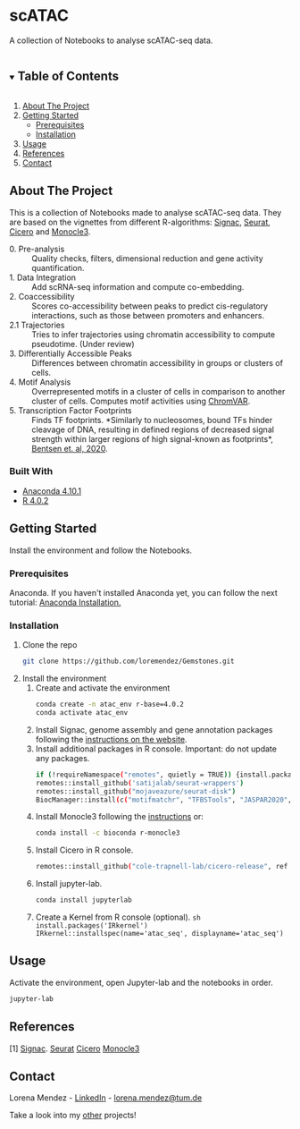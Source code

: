 # scATAC
A collection of Notebooks to analyse scATAC-seq data. 


<!-- PROJECT SHIELDS -->
<!--
*** I'm using markdown "reference style" links for readability.
*** Reference links are enclosed in brackets [ ] instead of parentheses ( ).
-->

<!-- TABLE OF CONTENTS -->
<details open="open">
  <summary><h2 style="display: inline-block">Table of Contents</h2></summary>
  <ol>
    <li>
      <a href="#about-the-project">About The Project</a>
    </li>
    <li>
      <a href="#getting-started">Getting Started</a>
      <ul>
        <li><a href="#prerequisites">Prerequisites</a></li>
        <li><a href="#installation">Installation</a></li>
      </ul>
    </li>
    <li><a href="#usage">Usage</a></li>
    <li><a href="#references">References</a></li>
    <li><a href="#contact">Contact</a></li>
  </ol>
</details>


<!-- ABOUT THE PROJECT -->
## About The Project

This is a collection of Notebooks made to analyse scATAC-seq data. They are based on the vignettes from different R-algorithms: [Signac](https://satijalab.org/signac/), [Seurat](https://satijalab.org/seurat/), [Cicero](https://cole-trapnell-lab.github.io/cicero-release/docs_m3/) and [Monocle3](https://cole-trapnell-lab.github.io/monocle3/docs/introduction/).

<dl>
<dt>0. Pre-analysis</dt>
<dd>Quality checks, filters, dimensional reduction and gene activity quantification.</dd>
<dt>1. Data Integration</dt>
<dd>Add scRNA-seq information and compute co-embedding.</dd>
<dt>2. Coaccessibility</dt>
<dd>Scores co-accessibility between peaks to predict cis-regulatory interactions, such as those between promoters and enhancers.</dd>
<dt>2.1 Trajectories</dt>
<dd>Tries to infer trajectories using chromatin accessibility to compute pseudotime. (Under review)</dd>
<dt>3. Differentially Accessible Peaks</dt>
<dd>Differences between chromatin accessibility in groups or clusters of cells.</dd>
<dt>4. Motif Analysis</dt>
<dd>Overrepresented motifs in a cluster of cells in comparison to another cluster of cells. Computes motif activities using <a href=https://www.nature.com/articles/nmeth.4401>ChromVAR</a>.</dd>
<dt>5. Transcription Factor Footprints</dt>
<dd>Finds TF footprints. *Similarly to nucleosomes, bound TFs hinder cleavage of DNA, resulting in defined regions of decreased signal strength within larger regions of high signal-known as footprints*, <a href=https://www.nature.com/articles/s41467-020-18035-1>Bentsen et. al, 2020</a>.</dd>
</dl>

### Built With

* [Anaconda 4.10.1](https://www.anaconda.com/)
* [R 4.0.2](https://www.r-project.org/)

<!-- GETTING STARTED -->
## Getting Started

Install the environment and follow the Notebooks.

### Prerequisites

Anaconda. If you haven't installed Anaconda yet, you can follow the next tutorial: [Anaconda Installation.](https://docs.anaconda.com/anaconda/install/)

### Installation

1. Clone the repo
   ```sh
   git clone https://github.com/loremendez/Gemstones.git
   ```
2. Install the environment <br>
    1. Create and activate the environment
        ```sh
        conda create -n atac_env r-base=4.0.2
        conda activate atac_env
        ```
    2. Install Signac, genome assembly and gene annotation packages following the [instructions on the website](https://satijalab.org/signac/articles/install.html).
    3. Install additional packages in R console. Important: do not update any packages. 
       ```sh
       if (!requireNamespace("remotes", quietly = TRUE)) {install.packages("remotes")}
       remotes::install_github('satijalab/seurat-wrappers')
       remotes::install_github("mojaveazure/seurat-disk")
       BiocManager::install(c("motifmatchr", "TFBSTools", "JASPAR2020", "chromVAR"))
       ``` 
    5. Install Monocle3 following the [instructions](https://cole-trapnell-lab.github.io/monocle3/docs/installation/) or: 
        ```sh
        conda install -c bioconda r-monocle3
        ``` 
    6. Install Cicero in R console.
       ```sh
       remotes::install_github("cole-trapnell-lab/cicero-release", ref = "monocle3")
       ``` 
    8. Install jupyter-lab.
       ```sh
       conda install jupyterlab
       ``` 
    10. Create a Kernel from R console (optional).
       ```sh
       install.packages('IRkernel')
       IRkernel::installspec(name='atac_seq', displayname='atac_seq')
       ``` 

<!-- USAGE EXAMPLES -->
## Usage

Activate the environment, open Jupyter-lab and the notebooks in order.
```sh
jupyter-lab
```

<!-- References -->
## References
<a id="1">[1]</a>
[Signac](https://satijalab.org/signac/).
[Seurat](https://satijalab.org/seurat/)
[Cicero](https://cole-trapnell-lab.github.io/cicero-release/docs_m3/)
[Monocle3](https://cole-trapnell-lab.github.io/monocle3/docs/introduction/)


<!-- CONTACT -->
## Contact

Lorena Mendez - [LinkedIn](https://www.linkedin.com/in/lorena-mendezg/?originalSubdomain=de) - lorena.mendez@tum.de

Take a look into my [other](https://github.com/loremendez) projects!
